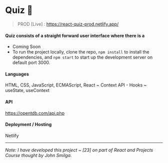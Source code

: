# Quiz 🧠

> PROD [Live] : https://react-quiz-prod.netlify.app/

#### Quiz consists of a straight forward user interface where there is a
- Coming Soon
- To run the project locally, clone the repo, `npm install` to install the dependencies, and `npm start` to start up the development server on default port 3000.

#### Languages

HTML, CSS, JavaScript, ECMAScript, React ~ Context API - Hooks ~ useState, useContext

#### API

https://opentdb.com/api.php

#### Deployment / Hosting

Netlify

---

_Note: I have developed this project ~ [23] on part of React and Projects Course thought by John Smilga._

